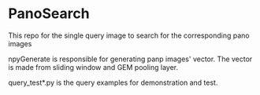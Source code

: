 # PanoSearch
This repo for the single query image to search for the corresponding pano images

npyGenerate is responsible for generating panp images' vector. The vector is made from sliding window and GEM pooling layer.

query_test*.py is the query examples for demonstration and test.
